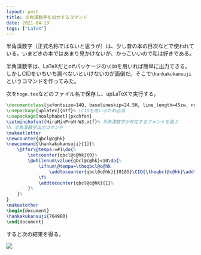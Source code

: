 ```yaml
---
layout: post
title: 半角漢数字を出力するコマンド
date: 2021-04-13
tags: ["LaTeX"]
---
```


半角漢数字（正式名称ではないと思うが）は、少し昔の本の目次などで使われている。いまどきの本ではあまり見かけないが、かっこいいので私は好きである。

半角漢数字は、LaTeXだとotfパッケージの`\CID`を用いれば簡単に出力できる。しかしCIDをいちいち調べないといけないのが面倒だ。そこで`\hankakukansuji`というコマンドを作ってみた。

次を`hoge.tex`などのファイル名で保存し、upLaTeXで実行する。

```LaTeX
\documentclass[jafontsize=14Q, baselineskip=24.5H, line_length=45zw, number_of_lines=21, tate]{jlreq}
\usepackage[uplatex]{otf}% \CIDを用いるため必須
\usepackage[noalphabet]{pxchfon}
\setminchofont{HiraMinProN-W3.otf}% 半角漢数字が存在するフォントを選ぶ
%% 半角漢数字出力コマンド
\makeatletter
\newcounter{qbcl@c@hk}
\newcommand{\hankakukansuji}[1]{%
    \@tfor\@tempa:=#1\do{%
        \setcounter{qbcl@c@hk}{0}%
        \@whilenum\value{qbcl@c@hk}<10\do{%
            \ifnum\@tempa=\theqbcl@c@hk
                \addtocounter{qbcl@c@hk}{10185}\CID{\theqbcl@c@hk}\addtocounter{qbcl@c@hk}{-10185}%
            \fi
            \addtocounter{qbcl@c@hk}{1}%
        }%
    }%
}
\makeatother
\begin{document}
\hankakukansuji{764980}
\end{document}
```

すると次の結果を得る。

![](/latex/assets/img/2021-04-13.png)
